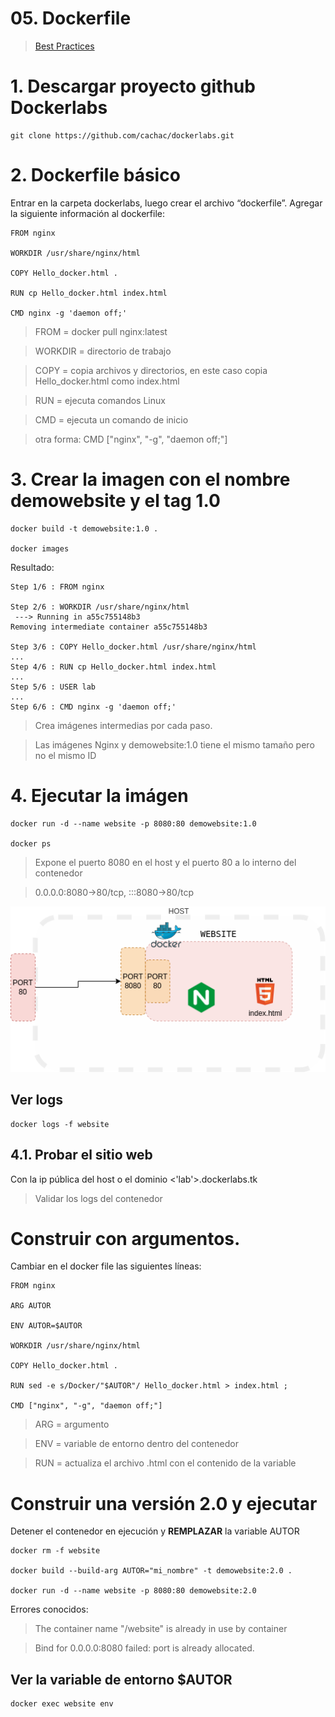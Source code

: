 # 05. Dockerfile <!-- omit in TOC -->

> [Best Practices](https://docs.docker.com/develop/develop-images/dockerfile_best-practices/)

# 1. Descargar proyecto github Dockerlabs
```vim
git clone https://github.com/cachac/dockerlabs.git
```

# 2. Dockerfile básico
Entrar en la carpeta dockerlabs, luego crear el archivo “dockerfile”. Agregar la siguiente información al dockerfile:

```vim
FROM nginx

WORKDIR /usr/share/nginx/html

COPY Hello_docker.html .

RUN cp Hello_docker.html index.html

CMD nginx -g 'daemon off;'
```

> FROM = docker pull nginx:latest

> WORKDIR = directorio de trabajo

> COPY = copia archivos y directorios, en este caso copia Hello_docker.html como index.html

> RUN = ejecuta comandos Linux

> CMD = ejecuta un comando de inicio

> otra forma: CMD ["nginx", "-g", "daemon off;"]


# 3. Crear la imagen con el nombre demowebsite y el tag 1.0
```vim
docker build -t demowebsite:1.0 .

docker images
```
Resultado:
```
Step 1/6 : FROM nginx

Step 2/6 : WORKDIR /usr/share/nginx/html
 ---> Running in a55c755148b3
Removing intermediate container a55c755148b3

Step 3/6 : COPY Hello_docker.html /usr/share/nginx/html
...
Step 4/6 : RUN cp Hello_docker.html index.html
...
Step 5/6 : USER lab
...
Step 6/6 : CMD nginx -g 'daemon off;'
```

> Crea imágenes intermedias por cada paso.

> Las imágenes Nginx y demowebsite:1.0 tiene el mismo tamaño pero no el mismo ID

# 4. Ejecutar la imágen
```vim
docker run -d --name website -p 8080:80 demowebsite:1.0

docker ps
```

> Expone el puerto 8080 en el host y el puerto 80 a lo interno del contenedor

> 0.0.0.0:8080->80/tcp, :::8080->80/tcp

![docker](https://raw.githubusercontent.com/cachac/dockerlabs/main/static/assets/img/Dockerlabs-Docker%20Ports-Nginx.png)

## Ver logs
```vim
docker logs -f website
```
## 4.1. Probar el sitio web
Con la ip pública del host o el dominio <'lab'>.dockerlabs.tk

> Validar los logs del contenedor


# Construir con argumentos.
Cambiar en el docker file las siguientes líneas:
```vim
FROM nginx

ARG AUTOR

ENV AUTOR=$AUTOR

WORKDIR /usr/share/nginx/html

COPY Hello_docker.html .

RUN sed -e s/Docker/"$AUTOR"/ Hello_docker.html > index.html ;

CMD ["nginx", "-g", "daemon off;"]
```

> ARG = argumento

> ENV = variable de entorno dentro del contenedor

> RUN = actualiza el archivo .html con el contenido de la variable


# Construir una versión 2.0 y ejecutar

Detener el contenedor en ejecución y **REMPLAZAR** la variable AUTOR
```vim
docker rm -f website

docker build --build-arg AUTOR="mi_nombre" -t demowebsite:2.0 .

docker run -d --name website -p 8080:80 demowebsite:2.0

```

Errores conocidos:
> The container name "/website" is already in use by container

> Bind for 0.0.0.0:8080 failed: port is already allocated.

## Ver la variable de entorno $AUTOR
```vim
docker exec website env
```



